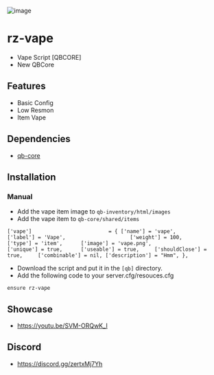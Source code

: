 ![image](https://cdn.discordapp.com/attachments/352733374235803648/1060477897439182878/atmrobbery.png)

# rz-vape
- Vape Script [QBCORE]
- New QBCore

## Features
- Basic Config
- Low Resmon
- Item Vape

## Dependencies
- [qb-core](https://github.com/qbcore-framework/qb-core)

## Installation
### Manual
- Add the vape item image to `qb-inventory/html/images`
- Add the vape item to `qb-core/shared/items`
```
['vape'] 						 = { ['name'] = 'vape', 						['label'] = 'Vape', 					['weight'] = 100, 		['type'] = 'item', 		['image'] = 'vape.png',					['unique'] = true, 		['useable'] = true, 	['shouldClose'] = true, 	['combinable'] = nil, ['description'] = "Hmm", },
```
- Download the script and put it in the `[qb]` directory.
- Add the following code to your server.cfg/resouces.cfg
```
ensure rz-vape
```
## Showcase
- https://youtu.be/SVM-ORQwK_I
## Discord
- https://discord.gg/zertxMj7Yh
